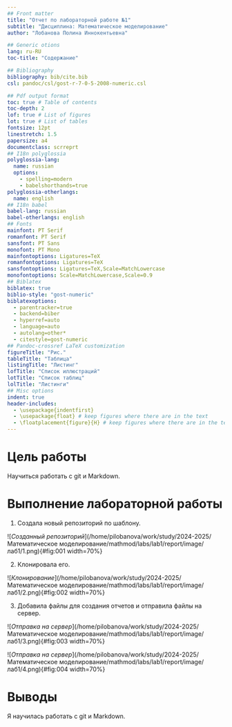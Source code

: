 ```yaml
---
## Front matter
title: "Отчет по лабораторной работе №1"
subtitle: "Дисциплина: Математическое моделирование"
author: "Лобанова Полина Иннокентьевна"

## Generic otions
lang: ru-RU
toc-title: "Содержание"

## Bibliography
bibliography: bib/cite.bib
csl: pandoc/csl/gost-r-7-0-5-2008-numeric.csl

## Pdf output format
toc: true # Table of contents
toc-depth: 2
lof: true # List of figures
lot: true # List of tables
fontsize: 12pt
linestretch: 1.5
papersize: a4
documentclass: scrreprt
## I18n polyglossia
polyglossia-lang:
  name: russian
  options:
	- spelling=modern
	- babelshorthands=true
polyglossia-otherlangs:
  name: english
## I18n babel
babel-lang: russian
babel-otherlangs: english
## Fonts
mainfont: PT Serif
romanfont: PT Serif
sansfont: PT Sans
monofont: PT Mono
mainfontoptions: Ligatures=TeX
romanfontoptions: Ligatures=TeX
sansfontoptions: Ligatures=TeX,Scale=MatchLowercase
monofontoptions: Scale=MatchLowercase,Scale=0.9
## Biblatex
biblatex: true
biblio-style: "gost-numeric"
biblatexoptions:
  - parentracker=true
  - backend=biber
  - hyperref=auto
  - language=auto
  - autolang=other*
  - citestyle=gost-numeric
## Pandoc-crossref LaTeX customization
figureTitle: "Рис."
tableTitle: "Таблица"
listingTitle: "Листинг"
lofTitle: "Список иллюстраций"
lotTitle: "Список таблиц"
lolTitle: "Листинги"
## Misc options
indent: true
header-includes:
  - \usepackage{indentfirst}
  - \usepackage{float} # keep figures where there are in the text
  - \floatplacement{figure}{H} # keep figures where there are in the text
---
```


# Цель работы

Научиться работать  с git и Markdown.


# Выполнение лабораторной работы

1. Создала новый репозиторий по шаблону.

![*Созданный репозиторий*](/home/pilobanova/work/study/2024-2025/Математическое моделирование/mathmod/labs/lab1/report/image/лаб1/1.png){#fig:001 width=70%}

2. Клонировала его.

![*Клонирование*](/home/pilobanova/work/study/2024-2025/Математическое моделирование/mathmod/labs/lab1/report/image/лаб1/2.png){#fig:002 width=70%}

3. Добавила файлы для создания отчетов и отправила файлы на сервер.

![*Отправка на сервер*](/home/pilobanova/work/study/2024-2025/Математическое моделирование/mathmod/labs/lab1/report/image/лаб1/3.png){#fig:003 width=70%}

![*Отправка на сервер*](/home/pilobanova/work/study/2024-2025/Математическое моделирование/mathmod/labs/lab1/report/image/лаб1/4.png){#fig:004 width=70%}

# Выводы

Я научилась работать  с git и Markdown.

